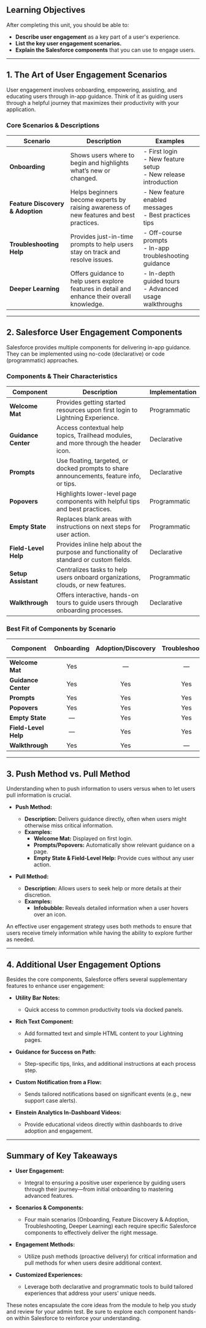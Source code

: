 ## Learning Objectives

After completing this unit, you should be able to:
- **Describe user engagement** as a key part of a user's experience.
- **List the key user engagement scenarios.**
- **Explain the Salesforce components** that you can use to engage users.

---

## 1. The Art of User Engagement Scenarios

User engagement involves onboarding, empowering, assisting, and educating users through in-app guidance. Think of it as guiding users through a helpful journey that maximizes their productivity with your application.

### Core Scenarios & Descriptions

| **Scenario**                  | **Description**                                                                                          | **Examples**                                    |
|-------------------------------|----------------------------------------------------------------------------------------------------------|-------------------------------------------------|
| **Onboarding**                | Shows users where to begin and highlights what’s new or changed.                                         | - First login<br>- New feature setup<br>- New release introduction |
| **Feature Discovery & Adoption** | Helps beginners become experts by raising awareness of new features and best practices.                | - New feature enabled messages<br>- Best practices tips          |
| **Troubleshooting Help**      | Provides just-in-time prompts to help users stay on track and resolve issues.                             | - Off-course prompts<br>- In-app troubleshooting guidance         |
| **Deeper Learning**           | Offers guidance to help users explore features in detail and enhance their overall knowledge.             | - In-depth guided tours<br>- Advanced usage walkthroughs           |

---

## 2. Salesforce User Engagement Components

Salesforce provides multiple components for delivering in-app guidance. They can be implemented using no-code (declarative) or code (programmatic) approaches.

### Components & Their Characteristics

| **Component**          | **Description**                                                                            | **Implementation**    |
|------------------------|--------------------------------------------------------------------------------------------|-----------------------|
| **Welcome Mat**        | Provides getting started resources upon first login to Lightning Experience.              | Programmatic          |
| **Guidance Center**    | Access contextual help topics, Trailhead modules, and more through the header icon.         | Declarative           |
| **Prompts**            | Use floating, targeted, or docked prompts to share announcements, feature info, or tips.      | Declarative           |
| **Popovers**           | Highlights lower-level page components with helpful tips and best practices.               | Programmatic          |
| **Empty State**        | Replaces blank areas with instructions on next steps for user action.                      | Programmatic          |
| **Field-Level Help**   | Provides inline help about the purpose and functionality of standard or custom fields.       | Declarative           |
| **Setup Assistant**    | Centralizes tasks to help users onboard organizations, clouds, or new features.             | Programmatic          |
| **Walkthrough**        | Offers interactive, hands-on tours to guide users through onboarding processes.             | Declarative           |

### Best Fit of Components by Scenario

| **Component**         | **Onboarding** | **Adoption/Discovery** | **Troubleshooting** | **Deeper Learning**  |
|-----------------------|:--------------:|:----------------------:|:-------------------:|:--------------------:|
| **Welcome Mat**       | Yes            | —                      | —                   | Yes                  |
| **Guidance Center**   | Yes            | Yes                    | Yes                 | Yes                  |
| **Prompts**           | Yes            | Yes                    | Yes                 | Yes                  |
| **Popovers**          | Yes            | Yes                    | Yes                 | Yes                  |
| **Empty State**       | —              | Yes                    | Yes                 | Yes                  |
| **Field-Level Help**  | —              | Yes                    | Yes                 | —                    |
| **Walkthrough**       | Yes            | Yes                    | —                   | Yes                  |

---

## 3. Push Method vs. Pull Method

Understanding when to push information to users versus when to let users pull information is crucial.

- **Push Method:**
  - **Description:** Delivers guidance directly, often when users might otherwise miss critical information.
  - **Examples:**
    - **Welcome Mat:** Displayed on first login.
    - **Prompts/Popovers:** Automatically show relevant guidance on a page.
    - **Empty State & Field-Level Help:** Provide cues without any user action.

- **Pull Method:**
  - **Description:** Allows users to seek help or more details at their discretion.
  - **Examples:**
    - **Infobubble:** Reveals detailed information when a user hovers over an icon.

An effective user engagement strategy uses both methods to ensure that users receive timely information while having the ability to explore further as needed.

---

## 4. Additional User Engagement Options

Besides the core components, Salesforce offers several supplementary features to enhance user engagement:

- **Utility Bar Notes:**  
  - Quick access to common productivity tools via docked panels.
  
- **Rich Text Component:**  
  - Add formatted text and simple HTML content to your Lightning pages.
  
- **Guidance for Success on Path:**  
  - Step-specific tips, links, and additional instructions at each process step.
  
- **Custom Notification from a Flow:**  
  - Sends tailored notifications based on significant events (e.g., new support case alerts).
  
- **Einstein Analytics In-Dashboard Videos:**  
  - Provide educational videos directly within dashboards to drive adoption and engagement.

---

## Summary of Key Takeaways

- **User Engagement:**  
  - Integral to ensuring a positive user experience by guiding users through their journey—from initial onboarding to mastering advanced features.
  
- **Scenarios & Components:**  
  - Four main scenarios (Onboarding, Feature Discovery & Adoption, Troubleshooting, Deeper Learning) each require specific Salesforce components to effectively deliver the right message.
  
- **Engagement Methods:**  
  - Utilize push methods (proactive delivery) for critical information and pull methods for when users desire additional context.
  
- **Customized Experiences:**  
  - Leverage both declarative and programmatic tools to build tailored experiences that address your users' unique needs.

These notes encapsulate the core ideas from the module to help you study and review for your admin test. Be sure to explore each component hands-on within Salesforce to reinforce your understanding.
